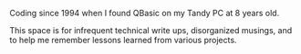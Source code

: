Coding since 1994 when I found QBasic on my Tandy PC at 8 years old.   

This space is for infrequent technical write ups, disorganized musings, and to help me remember lessons learned from various projects.  

